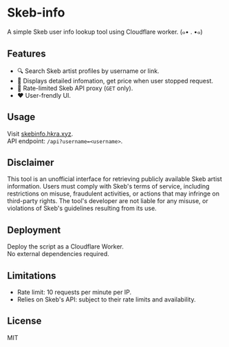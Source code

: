 # Skeb-info
A simple Skeb user info lookup tool using Cloudflare worker. (๑• . •๑)

## Features

- 🔍 Search Skeb artist profiles by username or link.
- 📑 Displays detailed infomation, get price when user stopped request.
- 🔗 Rate-limited Skeb API proxy (`GET` only).
- ❤️ User-frendly UI.

## Usage

Visit [skebinfo.hkra.xyz](https://skebinfo.hkra.xyz/).  
API endpoint: `/api?username=<username>`.

## Disclaimer

This tool is an unofficial interface for retrieving publicly available Skeb artist information. Users must comply with Skeb's terms of service, including restrictions on misuse, fraudulent activities, or actions that may infringe on third-party rights. The tool's developer are not liable for any misuse, or violations of Skeb's guidelines resulting from its use.

## Deployment

Deploy the script as a Cloudflare Worker.  
No external dependencies required.

## Limitations

- Rate limit: 10 requests per minute per IP.  
- Relies on Skeb's API: subject to their rate limits and availability.

## License
MIT
